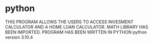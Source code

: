# python

THIS PROGRAM ALLOWS THE USERS TO ACCESS INVESMENT CALCULATOR AND A HOME LOAN CALCULATOR.
MATH LIBRARY HAS BEEN IMPORTED.
PROGRAM HAS BEEN WRITTEN IN PYTHON
python version 3.10.4
